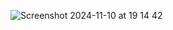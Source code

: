 ![Screenshot 2024-11-10 at 19 14 42](https://github.com/user-attachments/assets/e5162fd9-c589-4b04-bb75-68f47a32a285)
